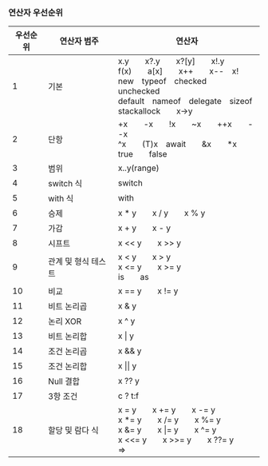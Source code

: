 ### 연산자 우선순위
|우선순위|연산자 범주|연산자|
|---|---|---|
|1|기본|x.y　　x?.y　　x?[y]　　x!.y<br>f(x)　　a[x]　　x++　　x--　x!<br>new　typeof　checked　unchecked<br>default　nameof　delegate　sizeof<br>stackallock　　x->y|
|2|단항|+x　　-x　　!x　　~x　　++x　　--x<br>^x　　(T)x　await　　&x　　*x<br>true　　false|
|3|범위|x..y(range)|
|4|switch 식|switch|
|5|with 식|with|
|6|승제|x * y　　x / y　　x % y|
|7|가감|x + y　　x - y|
|8|시프트|x << y　　x >> y|
|9|관계 및 형식 테스트|x < y　　x > y<br>x <= y　　x >= y<br>is　　as|
|10|비교|x == y　　x != y|
|11|비트 논리곱|x & y|
|12|논리 XOR|x ^ y|
|13|비트 논리합|x &#124; y|
|14|조건 논리곱|x && y|
|15|조건 논리합|x &#124;&#124; y|
|16|Null 결합|x ?? y|
|17|3항 조건|c ? t:f|
|18|할당 및 람다 식|x = y　　x += y　　x -= y<br>x *= y　　x /= y　　x %= y<br>x &= y　　x &#124;= y　　x ^= y<br>x <<= y　　x >>= y　　x ??= y<br>=>|

<br>
